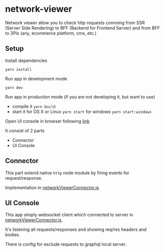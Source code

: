 # network-viewer

Network viewer allow you to check http requests comming from SSR (Server Side Rendering) to BFF (Backend for Frontend Server)
and from BFF to 3PIs (any, ecommerce platform, cms, etc.)

## Setup
Install dependencies

```yarn install```

Run app in development mode

```yarn dev```

Run app in production mode (if you are not developing it, but want to use)
- compile it ```yarn build```
- start it for OS X or Linux ```yarn start``` for windows ```yarn start:windows```

Open UI console in browser following [link](http://localhost:12345)

It consist of 2 parts
- Connector
- UI Console

## Connector

This part extend native `http` node module by firing events for request/response.

Implementation in [networkViewerConnector.js](../web/server/networkViewerConnector.js)

## UI Console

This app simply websocket client which connected to server in [networkViewerConnector.js](../web/server/networkViewerConnector.js).

It's listening all requests/responses and showing req/res headers and bodies.

There is config for exclude requests to graphql local server.